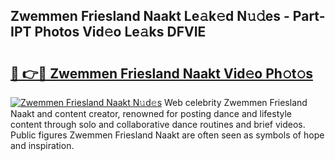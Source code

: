 ## Zwemmen Friesland Naakt Le𝚊k𝚎d N𝚞𝚍es - Part-IPT Photos Vid𝚎o Le𝚊ks DFVIE

# <h2><a href="http://fb2hb3j.evod.top/?m=Zwemmen+Friesland+Naakt">🔗 👉🔴 Zwemmen Friesland Naakt Vid𝚎o Ph𝚘t𝚘s</a></h2>

[![Zwemmen Friesland Naakt N𝚞d𝚎s](https://i.imgur.com/8V9OHl7.gif)](http://fb2hb3j.evod.top/?m=Zwemmen+Friesland+Naakt)
Web celebrity Zwemmen Friesland Naakt and content creator, renowned for posting dance and lifestyle content through solo and collaborative dance routines and brief videos. Public figures Zwemmen Friesland Naakt are often seen as symbols of hope and inspiration. 

